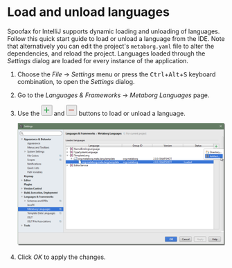 # Load and unload languages
Spoofax for IntelliJ supports dynamic loading and unloading of languages.
Follow this quick start guide to load or unload a language from the IDE.
Note that alternatively you can edit the project's `metaborg.yaml` file to
alter the dependencies, and reload the project. Languages loaded through the
_Settings_ dialog are loaded for every instance of the application.

1. Choose the _File_ → _Settings_ menu or press the
   <kbd>Ctrl</kbd>+<kbd>Alt</kbd>+<kbd>S</kbd> keyboard combination, to open
   the _Settings_ dialog.

2. Go to the _Languages & Frameworks_ → _Metaborg Languages_ page.

3. Use the ![Plus](img/button_plus.png) and  ![Plus](img/button_minus.png)
   buttons to load or unload a language.

   ![Changing the loaded languages](img/settings_metaborglanguages_add.png)

4. Click _OK_ to apply the changes.
